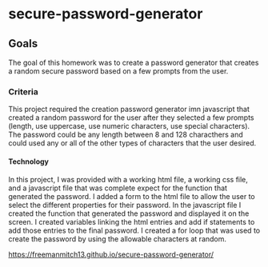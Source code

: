 # secure-password-generator
## Goals  
  The goal of this homework was to create a password generator that creates a random secure password based on a few prompts from the user.
### Criteria
  This project required the creation password generator imn javascript that created a random password for the user after they selected a few prompts (length, use uppercase, use numeric characters, use special characters). The password could be any length between 8 and 128 characthers and could used any or all of the other types of characters that the user desired.
#### Technology
  In this project, I was provided with a working html file, a working css file, and a javascript file that was complete expect for the function that generated the password. I added a form to the html file to allow the user to select the different properties for their password. In the javascript file I created the function that generated the password and displayed it on the screen. I created variables linking the html entries and add if statements to add those entries to the final password. I created a for loop that was used to create the password by using the allowable characters at random.


https://freemanmitch13.github.io/secure-password-generator/
